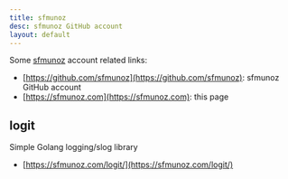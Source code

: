 ```yaml
---
title: sfmunoz
desc: sfmunoz GitHub account
layout: default
---
```


Some [sfmunoz](https://github.com/sfmunoz) account related links:

- [https://github.com/sfmunoz](https://github.com/sfmunoz): sfmunoz GitHub account
- [https://sfmunoz.com](https://sfmunoz.com): this page

## logit

Simple Golang logging/slog library

- [https://sfmunoz.com/logit/](https://sfmunoz.com/logit/)
